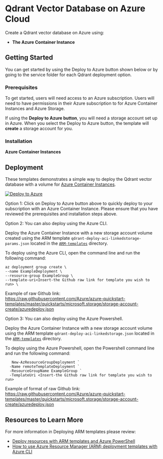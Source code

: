 # Qdrant Vector Database on Azure Cloud
Create a Qdrant vector database on Azure using:
- **The Azure Container Instance**

## Getting Started
You can get started by using the Deploy to Azure button shown below or by going to the service folder for
each Qdrant deployment option.

### Prerequisites

To get started, users will need access to an Azure subscription. 
Users will need to have permissions in their Azure subscription to for Azure Container
Instances and Azure Storage.

If using the **Deploy to Azure button**, you will need a storage account set up in Azure. When you select the Deploy to Azure button, the template will **create** a storage account for you. 

### Installation

**Azure Container Instances**

## Deployment

These templates demonstrates a simple way to deploy the Qdrant vector database with a volume for [Azure Container Instances](https://docs.microsoft.com/azure/container-instances/).

[![Deploy to Azure](https://aka.ms/deploytoazurebutton)](https://portal.azure.com/#create/Microsoft.Template/uri/https%3A%2F%2Fraw.githubusercontent.com%2FAzure-Samples%2Fqdrant-azure%2Fmain%2FAzure-Container-Instances%2FARM-templates%2Fqdrant-deploy-aci-linkedstorage-params.json)

Option 1: Click on Deploy to Azure button above to quickly deploy to your subscription with an Azure Container Instance. Please ensure that you have reviewed the prerequisites and installation steps above.

Option 2: You can also deploy using the Azure CLI.

Deploy the Azure Container Instance with a new storage account volume created using the ARM template `qdrant-deploy-aci-linkedstorage-params.json` located in the [`ARM-templates`](./ARM-templates) directory.

To deploy using the Azure CLI, open the command line and run the following command: 
  ```
  az deployment group create \
  --name ExampleDeployment \
  --resource-group ExampleGroup \
  --template-uri<Insert-the Github raw link for template you wish to run> \
  ```
  
Example of raw Github link: https://raw.githubusercontent.com/Azure/azure-quickstart-templates/master/quickstarts/microsoft.storage/storage-account-create/azuredeploy.json

Option 3: You can also deploy using the Azure Powershell.

Deploy the Azure Container Instance with a new storage account volume using the ARM template `qdrant-deploy-aci-linkedstorage.json` located in the [`ARM-templates`](./ARM-templates) directory.

To deploy using the Azure Powershell, open the Powershell command line and run the following command:
``` 
   New-AzResourceGroupDeployment `
  -Name remoteTemplateDeployment `
  -ResourceGroupName ExampleGroup `
  -TemplateUri <Insert-the Github raw link for template you wish to run> 
```
  
Example of format of raw Github link: https://raw.githubusercontent.com/Azure/azure-quickstart-templates/master/quickstarts/microsoft.storage/storage-account-create/azuredeploy.json

## Resources to Learn More

For more information in Deploying ARM templates please review: 

- [Deploy resources with ARM templates and Azure PowerShell](https://learn.microsoft.com/en-us/azure/azure-resource-manager/templates/deploy-powershell)
- [How to use Azure Resource Manager (ARM) deployment templates with Azure CLI](https://learn.microsoft.com/en-us/azure/azure-resource-manager/templates/deploy-cli)
